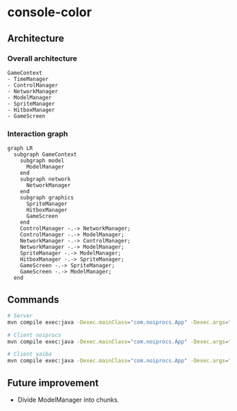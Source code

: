 # console-color

## Architecture

### Overall architecture
```
GameContext
- TimeManager
- ControlManager
- NetworkManager
- ModelManager
- SpriteManager
- HitboxManager
- GameScreen
```

### Interaction graph
```mermaid
graph LR
  subgraph GameContext
    subgraph model
      ModelManager
    end
    subgraph network
      NetworkManager
    end
    subgraph graphics
      SpriteManager
      HitboxManager
      GameScreen
    end
    ControlManager -.-> NetworkManager;
    ControlManager -.-> ModelManager;
    NetworkManager -.-> ControlManager;
    NetworkManager -.-> ModelManager;
    SpriteManager -.-> ModelManager;
    HitboxManager -.-> SpriteManager;
    GameScreen -.-> SpriteManager;
    GameScreen -.-> ModelManager;
  end
```

## Commands

```bash
# Server
mvn compile exec:java -Dexec.mainClass="com.noiprocs.App" -Dexec.args="pc gnik server localhost 8080"

# Client noiprocs
mvn compile exec:java -Dexec.mainClass="com.noiprocs.App" -Dexec.args="pc noiprocs client localhost 8080"

# Client yaiba
mvn compile exec:java -Dexec.mainClass="com.noiprocs.App" -Dexec.args="pc yaiba client localhost 8080"
```

## Future improvement
- Divide ModelManager into chunks.
